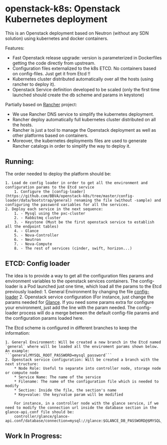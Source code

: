 # openstack-k8s: Openstack Kubernetes deployment

This is an Openstack deployment based on Neutron (without any SDN solution) using kubernetes and docker containers. 

Features:
- Fast Openstack release upgrade: version is parameterized in Dockerfiles getting the code directly from upstream.
- Configuration files externalized to the k8s ETCD. No containers based on config-files. Just get it from Etcd !!
- Kubernetes cluster distributed automatically over all the hosts (using rancher to deploy it).
- Openstack Service definition developed to be scaled (only the first time launched should create the db scheme and params in keystone)

Partially based on [Rancher](https://github.com/rancher) project: 
- We use Rancher DNS service to simplify the kubernetes deployment.
- Rancher deploy automatically full kubernetes cluster distributed on all the hosts.
- Rancher is just a tool to manage the Openstack deployment as well as other platforms based on containers.
- Moreover, the kubernetes deployments files are used to generate Rancher catalogs in order to simplify the way to deploy it.


## Running:

The order needed to deploy the platform should be:

    1. Load de config loader in order to get all the environment and configuration params to the Etcd service
        1. Configure the [config-loader](https://github.com/BBVA/openstack-k8s/tree/master/config-loader/data/bootstrap/general) renaming the file (without -sample) and configuring the password variables for all the services.
    2. Deploy each service in the next sequence:
        1. - Mysql using the pxc-cluster
        2. - Rabbitmq cluster
        3. - Keystone (Must be the first openstack service to establish all the endpoint tables)
        4. - Glance
        5. - Nova-Controller
        6. - Neutron
        7. - Nova-Compute
        8. - The rest of services (cinder, swift, horizon...)
  
## ETCD: Config loader

The idea is to provide a way to get all the configuration files params and environment variables to the openstack services containers.
The config-loader is a Pod launched just one time, which load all the params to the Etcd previously loaded:
    1. General Environment by changing the file [config-loader](https://github.com/BBVA/openstack-k8s/tree/master/config-loader/data/bootstrap/general)
    2. Openstack service configuration (For instance, just change the params needed for [Glance](https://github.com/BBVA/openstack-k8s/tree/master/config-loader/data/bootstrap/glance/). If you need some params extra for configure your environment, just add the line with the param needed.
      The config-loader process will do a merge between the default config-file params and the configuration params loaded here.

The Etcd scheme is configured in different branches to keep the information:

    1. General Environment: Will be created a new branch in the Etcd named `general` where will be loaded all the enviroment params shown below. An example:
    ```general/MYSQL_ROOT_PASSWORD=mysql_password```
    2. Openstack service configuration: Will be created a branch with the next structure:
        * Node Role: Useful to separate into controller node, storage node or compute node
        * Service Name: The name of the service
        * Filename: The name of the configuration file which is needed to modify
        * Section: Inside the file, the section's name
        * Key=value: the key/value param will be modified

        For instance, in a controller node with the glance service, if we need to modify the connection url inside the database section in the glance-api.conf file should be:
        controller/glance/glance-api.conf/database/connection=mysql://glance:$GLANCE_DB_PASSWORD@$MYSQL_HOST/glance


## Work In Progress:
